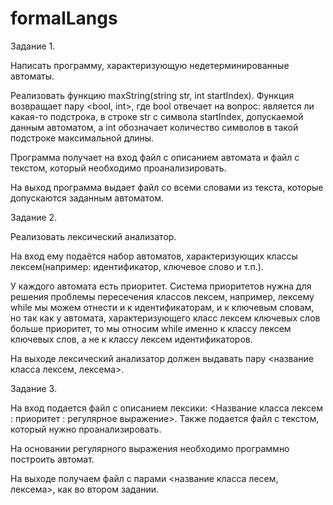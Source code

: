 # formalLangs
Задание 1.

Написать программу, характеризующую недетерминированные автоматы.

Реализовать функцию maxString(string str, int startIndex). Функция возвращает пару <bool, int>, где bool отвечает на вопрос: является ли какая-то подстрока, в строке str с символа
startIndex, допускаемой данным автоматом, а int обозначает количество символов в такой подстроке максимальной длины.

Программа получает на вход файл с описанием автомата и файл с текстом, который необходимо проанализировать.

На выход программа выдает файл со всеми словами из текста, которые допускаются заданным автоматом.

Задание 2.

Реализовать лексический анализатор. 

На вход ему подаётся набор автоматов, характеризующих классы лексем(например: идентификатор, ключевое слово и т.п.). 

У каждого автомата есть приоритет. Система приоритетов нужна для решения проблемы пересечения классов лексем, например, лексему while мы можем отнести и к идентификаторам, и к ключевым словам, но так как у автомата, характеризующего класс лексем ключевых слов больше приоритет, то мы относим while именно к классу лексем ключевых слов, а не к классу лексем идентификаторов.

На выходе лексический анализатор должен выдавать пару <название класса лексем, лексема>.

Задание 3.

На вход подается файл с описанием лексики:
<Название класса лексем : приоритет : регулярное выражение>.
Также подается файл с текстом, который нужно проанализировать.

На основании регулярного выражения необходимо программно построить автомат.

На выходе получаем файл с парами <название класса лесем, лексема>, как во втором задании.
